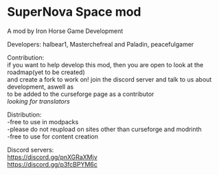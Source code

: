 # SuperNova Space mod

A mod by Iron Horse Game Development

Developers: halbear1, Masterchefreal and Paladin, peacefulgamer

Contribution:\
if you want to help develop this mod, then you are open to look at the roadmap(yet to be created)\
and create a fork to work on! join the discord server and talk to us about development, aswell as\
to be added to the curseforge page as a contributor\
*looking for translators*

Distribution:\
-free to use in modpacks\
-please do not reupload on sites other than curseforge and modrinth\
-free to use for content creation

Discord servers:\
https://discord.gg/pnXGRaXMjv \
https://discord.gg/p3fcBPYM6c
